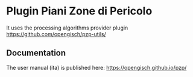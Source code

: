 # Plugin Piani Zone di Pericolo

It uses the processing algorithms provider plugin https://github.com/opengisch/pzp-utils/

## Documentation

The user manual (ita) is published here: https://opengisch.github.io/pzp/
